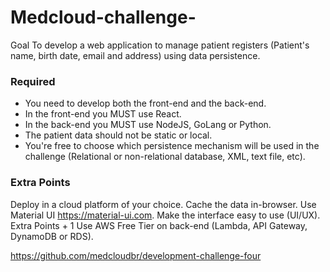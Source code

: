 # Medcloud-challenge-

Goal
To develop a web application to manage patient registers (Patient's name, birth date, email and address) using data persistence.

### Required
- You need to develop both the front-end and the back-end.
- In the front-end you MUST use React.
- In the back-end you MUST use NodeJS, GoLang or Python.
- The patient data should not be static or local.
- You're free to choose which persistence mechanism will be used in the challenge (Relational or non-relational database, XML, text file, etc).

### Extra Points
Deploy in a cloud platform of your choice.
Cache the data in-browser.
Use Material UI https://material-ui.com.
Make the interface easy to use (UI/UX).
Extra Points + 1
Use AWS Free Tier on back-end (Lambda, API Gateway, DynamoDB or RDS).

https://github.com/medcloudbr/development-challenge-four

